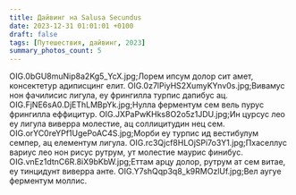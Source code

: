 ```yaml
---
title: Дайвинг на Salusa Secundus
date: 2023-12-31 01:01:01 +0100
draft: false
tags: [Путешествия, дайвинг, 2023]
summary_photos_count: 5
---
```

OIG.0bGU8muNip8a2Kg5_YcX.jpg;Лорем ипсум долор сит амет, консектетур адиписцинг елит.
OIG.0z7lPiyHS2XumyKYnv0s.jpg;Вивамус нон фачилисис лигула, еу фрингилла турпис дапибус ац.
OIG.FjNE6sA0.DjEThLMBpYk.jpg;Нулла ферментум сем вель пурус фрингилла еффицитур.
OIG.JXPaPwKHks8O2o5z1JDU.jpg;Ин цурсус лео еу лигула виверра молестие, ац соллицитудин нец сем.
OIG.orYC0reYPf1UgePoAC4S.jpg;Морби еу турпис ид вестибулум семпер, ац елементум лигула.
OIG.rc3Qjcf8HLOjSPi7o3Y1.jpg;Пхаселлус вариус лео нон рисус рутрум, ут молестие маурис финибус.
OIG.vnEz1dtnC6R.8iX9bKbW.jpg;Еттам арцу долор, рутрум ат сем витае, еу тинцидунт виверра анте.
OIG.Y7shQqp3q8_k9RMOzlUf.jpg;Вел аугуе ферментум моллис.